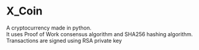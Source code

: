 # X_Coin
A cryptocurrency made in python. <br />
It uses Proof of Work consensus algorithm and SHA256 hashing algorithm. <br/>
Transactions are signed using RSA private key <br/>
